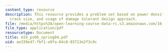 ```yaml
---
content_type: resource
description: This resource provides a problem set based on power density, critical
  crack size, and usage of damage tolerant design approach.
file: /media/https%3A/open-learning-course-data-rc.s3.amazonaws.com/16-01-unified-engineering-i-ii-iii-iv-fall-2005-spring-2006/ae339e47fbf1a9fa04c803713e2f3c9c_m19_ps06_spring04.pdf
file_type: application/pdf
resourcetype: Document
title: m19_ps06_spring04.pdf
uid: ae339e47-fbf1-a9fa-04c8-03713e2f3c9c
---
```

